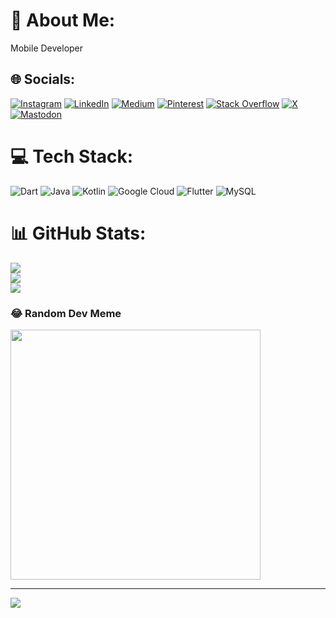 # 💫 About Me:
Mobile Developer 


## 🌐 Socials:
[![Instagram](https://img.shields.io/badge/Instagram-%23E4405F.svg?logo=Instagram&logoColor=white)](https://instagram.com/23.xww) [![LinkedIn](https://img.shields.io/badge/LinkedIn-%230077B5.svg?logo=linkedin&logoColor=white)](https://linkedin.com/in/azizbek-xoliqov-952555247) [![Medium](https://img.shields.io/badge/Medium-12100E?logo=medium&logoColor=white)](https://medium.com/@xoliqov) [![Pinterest](https://img.shields.io/badge/Pinterest-%23E60023.svg?logo=Pinterest&logoColor=white)](https://pinterest.com/azizvek) [![Stack Overflow](https://img.shields.io/badge/-Stackoverflow-FE7A16?logo=stack-overflow&logoColor=white)](https://stackoverflow.com/users/19461386) [![X](https://img.shields.io/badge/X-black.svg?logo=X&logoColor=white)](https://x.com/23wwx) [![Mastodon](https://img.shields.io/badge/-MASTODON-%232B90D9?style=for-the-badge&logo=mastodon&logoColor=white)](https://mastodon.social/@xoliqov) 

# 💻 Tech Stack:
![Dart](https://img.shields.io/badge/dart-%230175C2.svg?style=plastic&logo=dart&logoColor=white) ![Java](https://img.shields.io/badge/java-%23ED8B00.svg?style=plastic&logo=openjdk&logoColor=white) ![Kotlin](https://img.shields.io/badge/kotlin-%237F52FF.svg?style=plastic&logo=kotlin&logoColor=white) ![Google Cloud](https://img.shields.io/badge/GoogleCloud-%234285F4.svg?style=plastic&logo=google-cloud&logoColor=white) ![Flutter](https://img.shields.io/badge/Flutter-%2302569B.svg?style=plastic&logo=Flutter&logoColor=white) ![MySQL](https://img.shields.io/badge/mysql-%2300000f.svg?style=plastic&logo=mysql&logoColor=white)
# 📊 GitHub Stats:
![](https://github-readme-stats.vercel.app/api?username=uzcoderr&theme=city_light&hide_border=false&include_all_commits=true&count_private=true)<br/>
![](https://github-readme-streak-stats.herokuapp.com/?user=uzcoderr&theme=city_light&hide_border=false)<br/>
![](https://github-readme-stats.vercel.app/api/top-langs/?username=uzcoderr&theme=city_light&hide_border=false&include_all_commits=true&count_private=true&layout=compact)

### 😂 Random Dev Meme
<img src='https://randommeme-five.vercel.app/' style="height: 400px;"/>

---
[![](https://visitcount.itsvg.in/api?id=uzcoderr&icon=0&color=0)](https://visitcount.itsvg.in)

<!-- Proudly created with GPRM ( https://gprm.itsvg.in ) -->
